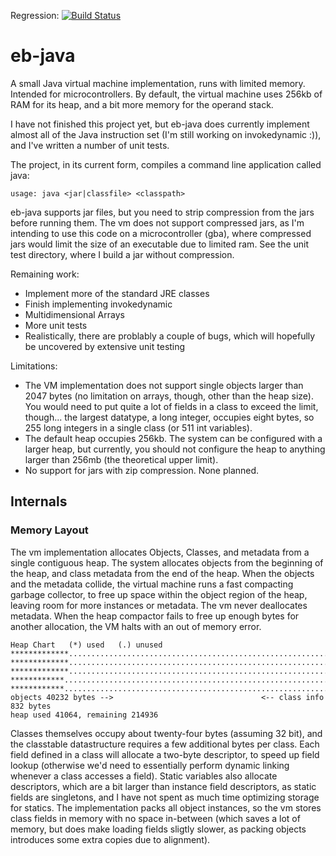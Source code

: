 Regression: [![Build Status](https://app.travis-ci.com/evanbowman/eb-java.svg?branch=master)](https://app.travis-ci.com/evanbowman/eb-java)


# eb-java

A small Java virtual machine implementation, runs with limited memory. Intended for microcontrollers.
By default, the virtual machine uses 256kb of RAM for its heap, and a bit more memory for the operand stack.

I have not finished this project yet, but eb-java does currently implement almost all of the Java instruction set (I'm still working on invokedynamic :)), and I've written a number of unit tests.

The project, in its current form, compiles a command line application called java:
```
usage: java <jar|classfile> <classpath>
```
eb-java supports jar files, but you need to strip compression from the jars before running them. The vm does not support compressed jars, as I'm intending to use this code on a microcontroller (gba), where compressed jars would limit the size of an executable due to limited ram. See the unit test directory, where I build a jar without compression.


Remaining work:
* Implement more of the standard JRE classes
* Finish implementing invokedynamic
* Multidimensional Arrays
* More unit tests
* Realistically, there are problably a couple of bugs, which will hopefully be uncovered by extensive unit testing


Limitations:
* The VM implementation does not support single objects larger than 2047 bytes (no limitation on arrays, though, other than the heap size). You would need to put quite a lot of fields in a class to exceed the limit, though... the largest datatype, a long integer, occupies eight bytes, so 255 long integers in a single class (or 511 int variables).
* The default heap occupies 256kb. The system can be configured with a larger heap, but currently, you should not configure the heap to anything larger than 256mb (the theoretical upper limit).
* No support for jars with zip compression. None planned.

## Internals

### Memory Layout

The vm implementation allocates Objects, Classes, and metadata from a single contiguous heap. The system allocates objects from the beginning of the heap, and class metadata from the end of the heap. When the objects and the metadata collide, the virtual machine runs a fast compacting garbage collector, to free up space within the object region of the heap, leaving room for more instances or metadata. The vm never deallocates metadata. When the heap compactor fails to free up enough bytes for another allocation, the VM halts with an out of memory error.
```
Heap Chart   (*) used   (.) unused
*************...................................................................
*************...................................................................
*************...................................................................
************....................................................................
************...................................................................*
objects 40232 bytes -->                                 <-- class info 832 bytes
heap used 41064, remaining 214936
```

Classes themselves occupy about twenty-four bytes (assuming 32 bit), and the classtable datastructure requires a few additional bytes per class. Each field defined in a class will allocate a two-byte descriptor, to speed up field lookup (otherwise we'd need to essentially perform dynamic linking whenever a class accesses a field). Static variables also allocate descriptors, which are a bit larger than instance field descriptors, as static fields are singletons, and I have not spent as much time optimizing storage for statics. The implementation packs all object instances, so the vm stores class fields in memory with no space in-between (which saves a lot of memory, but does make loading fields sligtly slower, as packing objects introduces some extra copies due to alignment).
